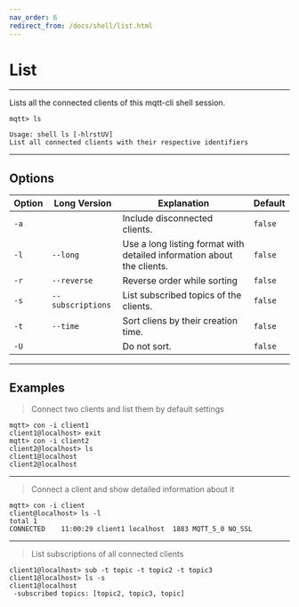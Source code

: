 ```yaml
---
nav_order: 6
redirect_from: /docs/shell/list.html
---
```


# List

***

Lists all the connected clients of this mqtt-cli shell session.

```
mqtt> ls 

Usage: shell ls [-hlrstUV]
List all connected clients with their respective identifiers
```

***

## Options

| Option | Long Version      | Explanation                                                            | Default |
|--------|-------------------|------------------------------------------------------------------------|---------|
| `-a`   |                   | Include disconnected clients.                                          | `false` |
| `-l`   | `--long`          | Use a long listing format with detailed information about the clients. | `false` |
| `-r`   | `--reverse`       | Reverse order while sorting                                            | `false` |
| `-s`   | `--subscriptions` | List subscribed topics of the clients.                                 | `false` |
| `-t`   | `--time`          | Sort cliens by their creation time.                                    | `false` |
| `-U`   |                   | Do not sort.                                                           | `false` |

***

## Examples

> Connect two clients and list them by default settings

```
mqtt> con -i client1
client1@localhost> exit
mqtt> con -i client2
client2@localhost> ls
client1@localhost
client2@localhost
```

***

> Connect a client and show detailed information about it

```
mqtt> con -i client
client@localhost> ls -l
total 1
CONNECTED    11:00:29 client1 localhost  1883 MQTT_5_0 NO_SSL
```

***

> List subscriptions of all connected clients

``` 
client1@localhost> sub -t topic -t topic2 -t topic3
client1@localhost> ls -s
client1@localhost
 -subscribed topics: [topic2, topic3, topic]
```
